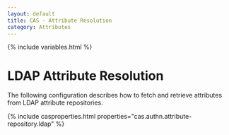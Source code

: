 ```yaml
---
layout: default
title: CAS - Attribute Resolution
category: Attributes
---
```


{% include variables.html %}

# LDAP Attribute Resolution

The following configuration describes how to fetch and retrieve attributes from LDAP attribute repositories.

{% include casproperties.html properties="cas.authn.attribute-repository.ldap" %}

